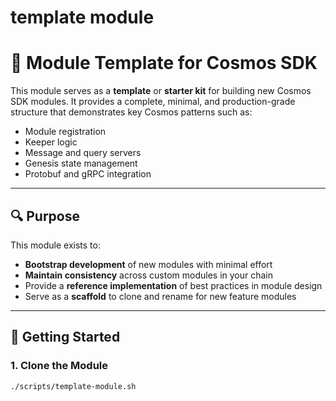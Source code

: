 # template module

# 🧱 Module Template for Cosmos SDK

This module serves as a **template** or **starter kit** for building new Cosmos SDK modules. It provides a complete, minimal, and production-grade structure that demonstrates key Cosmos patterns such as:

- Module registration
- Keeper logic
- Message and query servers
- Genesis state management
- Protobuf and gRPC integration

---

## 🔍 Purpose

This module exists to:

- **Bootstrap development** of new modules with minimal effort
- **Maintain consistency** across custom modules in your chain
- Provide a **reference implementation** of best practices in module design
- Serve as a **scaffold** to clone and rename for new feature modules

---


## 🚀 Getting Started

### 1. Clone the Module

```bash
./scripts/template-module.sh
```
